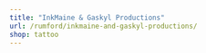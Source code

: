 ```yaml
---
title: "InkMaine & Gaskyl Productions"
url: /rumford/inkmaine-and-gaskyl-productions/
shop: tattoo
---
```

